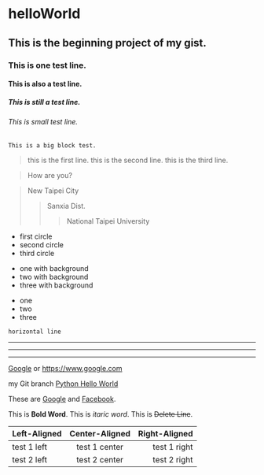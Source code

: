 # helloWorld
## This is the beginning project of my gist.
### This is one test line.
#### This is also a test line.
##### This is still a test line.
###### This is small test line.
``` This is a big block test. ```
> this is the first line.
> this is the second line.
> this is the third line.

> How are you?

> New Taipei City
>> Sanxia Dist.
>>> National
>>> Taipei
>>> University

* first circle
* second circle
* third circle

+ one with background
+ two with background
+ three with background

- one
- two
- three

``` horizontal line ```
___ 
--- 
*** 
[Google](https://www.google.com) 
or
<https://www.google.com>

my Git branch
[Python Hello World](/helloWorld.py)

These are [Google][1] and [Facebook][2].

  [1]: https://www.google.com/
  [2]: https://www.facebook.com/?ref=home/

This is **Bold Word**.
This is *itaric word*.
This is ~~Delete Line~~.

| Left-Aligned | Center-Aligned | Right-Aligned |
| :----------- | :-------------:| ------------: |
| test 1 left  | test 1 center  | test 1 right  |
| test 2 left  | test 2 center  | test 2 right  |
